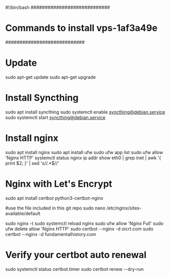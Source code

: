 #!/bin/bash
############################
# Commands to install vps-1af3a49e
############################
#
# Update
sudo apt-get update
sudo apt-get upgrade
#
# Install Syncthing
sudo apt install syncthing
sudo systemctl enable syncthing@debian.service
sudo systemctl start syncthing@debian.service
#
# Install nginx
sudo apt install nginx
sudo apt install ufw
sudo ufw app list
sudo ufw allow 'Nginx HTTP'
systemctl status nginx
ip addr show eth0 | grep inet | awk '{ print $2; }' | sed 's/\/.*$//'
#
# Nginx with Let's Encrypt
sudo apt install certbot python3-certbot-nginx

#use the file included in this git repo
sudo nano /etc/nginx/sites-available/default

sudo nginx -t
sudo systemctl reload nginx
sudo ufw allow 'Nginx Full'
sudo ufw delete allow 'Nginx HTTP'
sudo certbot --nginx -d oicrt.com
sudo certbot --nginx -d fundamentalhistory.com

# Verify your certbot auto renewal
sudo systemctl status certbot.timer
sudo certbot renew --dry-run

